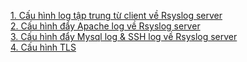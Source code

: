 [1. Cấu hình log tập trung từ client về Rsyslog server](Cau-hinh-log-tap-trung.md)   
[2. Cấu hình đẩy Apache log về Rsyslog server](Apache-log.md)  
[3. Cấu hình đẩy Mysql log & SSH log về Rsyslog server](Mysql-log-&-ssh-log.md)  
[4. Cấu hình TLS](TLS-config.md)


